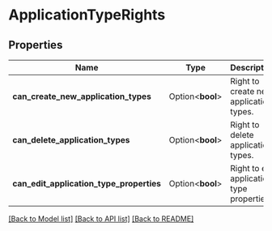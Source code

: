 # ApplicationTypeRights

## Properties

Name | Type | Description | Notes
------------ | ------------- | ------------- | -------------
**can_create_new_application_types** | Option<**bool**> | Right to create new application types. | [optional]
**can_delete_application_types** | Option<**bool**> | Right to delete application types. | [optional]
**can_edit_application_type_properties** | Option<**bool**> | Right to edit application type properties. | [optional]

[[Back to Model list]](../README.md#documentation-for-models) [[Back to API list]](../README.md#documentation-for-api-endpoints) [[Back to README]](../README.md)


